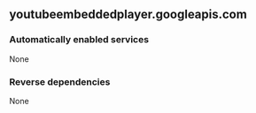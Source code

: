 ## youtubeembeddedplayer.googleapis.com

### Automatically enabled services

None

### Reverse dependencies

None
